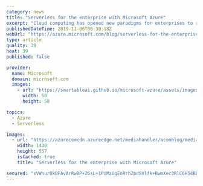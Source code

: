 ```yaml
---
category: news
title: "Serverless for the enterprise with Microsoft Azure"
excerpt: "Cloud computing has opened new paradigms for enterprises to reach higher levels of productivity and scale. At the tip of that spear is serverless computing, enabling developers, teams, and organizations to focus on business logic and leave hosting and scaling of resources to the cloud platform.\r\n\r\nAt"
publishedDateTime: 2019-11-06T06:30:18Z
webUrl: "https://azure.microsoft.com/blog/serverless-for-the-enterprise-with-microsoft-azure/"
type: article
quality: 39
heat: 39
published: false

provider:
  name: Microsoft
  domain: microsoft.com
  images:
    - url: "https://smartableai.github.io/microsoft-azure/assets/images/organizations/microsoft.com-50x50.jpg"
      width: 50
      height: 50

topics:
  - Azure
  - Serverless

images:
  - url: "https://azurecomcdn.azureedge.net/mediahandler/acomblog/media/Default/blog/77b8d4b9-ee3e-47f1-aed3-55a42d4385af.jpg"
    width: 1430
    height: 557
    isCached: true
    title: "Serverless for the enterprise with Microsoft Azure"

secured: "xVWnurOkBFAvArRwBP+Z6sL+1PiMzUgEnRrhZpdSVlfk+BwmXec3RlC6H54BLDdkd4lyZmwyGVDjlNRmF9ES3vz29ck1xJxqbdHvJWV/JzMwhYytVfikwit5EGMbiBbLM8OvTjPRc4Bt6sUME+szBbf/opQd7fn1oEeXTpo6GRA8WFzkNmLGsoNw0MfwsrJCFXMoL1ReZ31s/hxKmWnZK6V13ighVayBOIqk+2NBzciH3SZemA9C67bs/Gl/fqG7dNTUDxjll79lOxt+YKMZlkQbjWQmsJy1VVopVx9yPGvAAHkB9IKq+6AL3HCI5YQ3Rqdwld5qPLhvMn146VoEnw==;h6YbY/SJDUf8eUjcwS/bAQ=="
---
```


